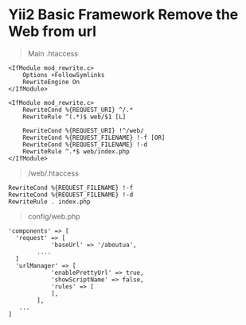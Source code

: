 # Yii2 Basic Framework Remove the Web from url

> Main .htaccess

```
<IfModule mod_rewrite.c>
    Options +FollowSymlinks
    RewriteEngine On
</IfModule>

<IfModule mod_rewrite.c>
    RewriteCond %{REQUEST_URI} ^/.*
    RewriteRule ^(.*)$ web/$1 [L]

    RewriteCond %{REQUEST_URI} !^/web/
    RewriteCond %{REQUEST_FILENAME} !-f [OR]
    RewriteCond %{REQUEST_FILENAME} !-d
    RewriteRule ^.*$ web/index.php
</IfModule>
```

> /web/.htaccess

```
RewriteCond %{REQUEST_FILENAME} !-f
RewriteCond %{REQUEST_FILENAME} !-d
RewriteRule . index.php
```

> config/web.php

```
'components' => [
  'request' => [
            'baseUrl' => '/aboutua',
        ....
  ]
  'urlManager' => [
            'enablePrettyUrl' => true,
            'showScriptName' => false,
            'rules' => [
            ],
        ],
   ...
]
```
